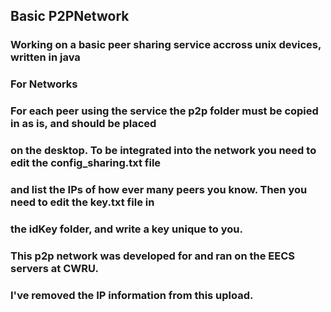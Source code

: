 ## Basic P2PNetwork
### Working on a basic peer sharing service accross unix devices, written in java
### For Networks
### For each peer using the service the p2p folder must be copied in as is, and should be placed 
### on the desktop. To be integrated into the network you need to edit the config_sharing.txt file 
### and list the IPs of how ever many peers you know. Then you need to edit the key.txt file in 
### the idKey folder, and write a key unique to you.
### This p2p network was developed for and ran on the EECS servers at CWRU.
### I've removed the IP information from this upload.
